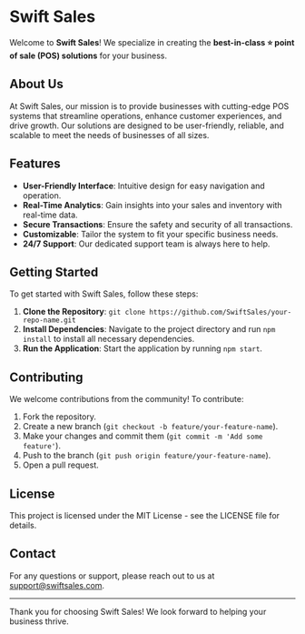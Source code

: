 # Swift Sales

Welcome to **Swift Sales**! We specialize in creating the **best-in-class ⭐ point of sale (POS) solutions** for your business.

## About Us

At Swift Sales, our mission is to provide businesses with cutting-edge POS systems that streamline operations, enhance customer experiences, and drive growth. Our solutions are designed to be user-friendly, reliable, and scalable to meet the needs of businesses of all sizes.

## Features

- **User-Friendly Interface**: Intuitive design for easy navigation and operation.
- **Real-Time Analytics**: Gain insights into your sales and inventory with real-time data.
- **Secure Transactions**: Ensure the safety and security of all transactions.
- **Customizable**: Tailor the system to fit your specific business needs.
- **24/7 Support**: Our dedicated support team is always here to help.

## Getting Started

To get started with Swift Sales, follow these steps:

1. **Clone the Repository**: `git clone https://github.com/SwiftSales/your-repo-name.git`
2. **Install Dependencies**: Navigate to the project directory and run `npm install` to install all necessary dependencies.
3. **Run the Application**: Start the application by running `npm start`.

## Contributing

We welcome contributions from the community! To contribute:

1. Fork the repository.
2. Create a new branch (`git checkout -b feature/your-feature-name`).
3. Make your changes and commit them (`git commit -m 'Add some feature'`).
4. Push to the branch (`git push origin feature/your-feature-name`).
5. Open a pull request.

## License

This project is licensed under the MIT License - see the LICENSE file for details.

## Contact

For any questions or support, please reach out to us at support@swiftsales.com.

---

Thank you for choosing Swift Sales! We look forward to helping your business thrive.
